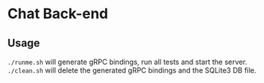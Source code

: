 # Chat Back-end

## Usage

`./runme.sh` will generate gRPC bindings, run all tests and start the server.
`./clean.sh` will delete the generated gRPC bindings and the SQLite3 DB file.

